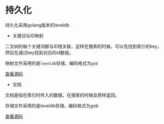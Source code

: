 # 持久化

持久化采用golang版本的leveldb

+ 关键词与ID映射

二叉树的每个关键词都与ID相关联，这样在搜索的时候，可以先找到索引的key，然后在通过key找到对应的id数组。

映射文件采用的是`leveldb`存储，编码格式为`gob`

[查看源码](../searcher/storage/leveldb_storage.go)

+ 文档

文档是指在索引时传入的数据，在搜索的时候会原样返回。

存储文件采用的是leveldb存储，编码格式为gob

[查看源码](../searcher/storage/leveldb_storage.go)